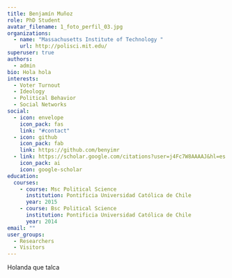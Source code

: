 ```yaml
---
title: Benjamín Muñoz
role: PhD Student
avatar_filename: 1_foto_perfil_03.jpg
organizations:
  - name: "Massachusetts Institute of Technology "
    url: http://polisci.mit.edu/
superuser: true
authors:
  - admin
bio: Hola hola
interests:
  - Voter Turnout
  - Ideology
  - Political Behavior
  - Social Networks
social:
  - icon: envelope
    icon_pack: fas
    link: "#contact"
  - icon: github
    icon_pack: fab
    link: https://github.com/benyimr
  - link: https://scholar.google.com/citations?user=j4Fc7W8AAAAJ&hl=es
    icon_pack: ai
    icon: google-scholar
education:
  courses:
    - course: Msc Political Science
      institution: Pontificia Universidad Católica de Chile
      year: 2015
    - course: Bsc Political Science
      institution: Pontificia Universidad Católica de Chile
      year: 2014
email: ""
user_groups:
  - Researchers
  - Visitors
---
```

Holanda que talca